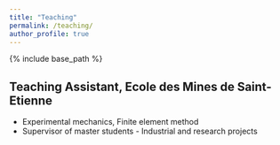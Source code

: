 ```yaml
---
title: "Teaching"
permalink: /teaching/
author_profile: true
---
```


{% include base_path %}


Teaching Assistant, Ecole des Mines de Saint-Etienne
------  
+ Experimental mechanics, Finite element method
+ Supervisor of master students - Industrial and research projects
